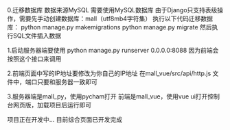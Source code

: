 0.迁移数据库
数据来源MySQL
需要使用MySQL数据库
由于Django只支持表级操作，需要先手动创建数据库：mall（utf8mb4字符集）
执行以下代码迁移数据库：
python manage.py makemigrations
python manage.py migrate
然后执行SQL文件插入数据

1.启动服务器端要使用
python manage.py runserver 0.0.0.0:8088
因为前端会按照这个接口来调用

2.前端页面中写的IP地址要修改为你自己的IP地址
在mall_vue/src/api/http.js  文件中，端口只要和服务器一致即可

3.服务器端是mall_py，使用pycham打开
   前端是mall_vue，使用vue ui打开控制台网页版，加载项目后运行即可

项目正在开发中...
目前综合页面已开发完成
